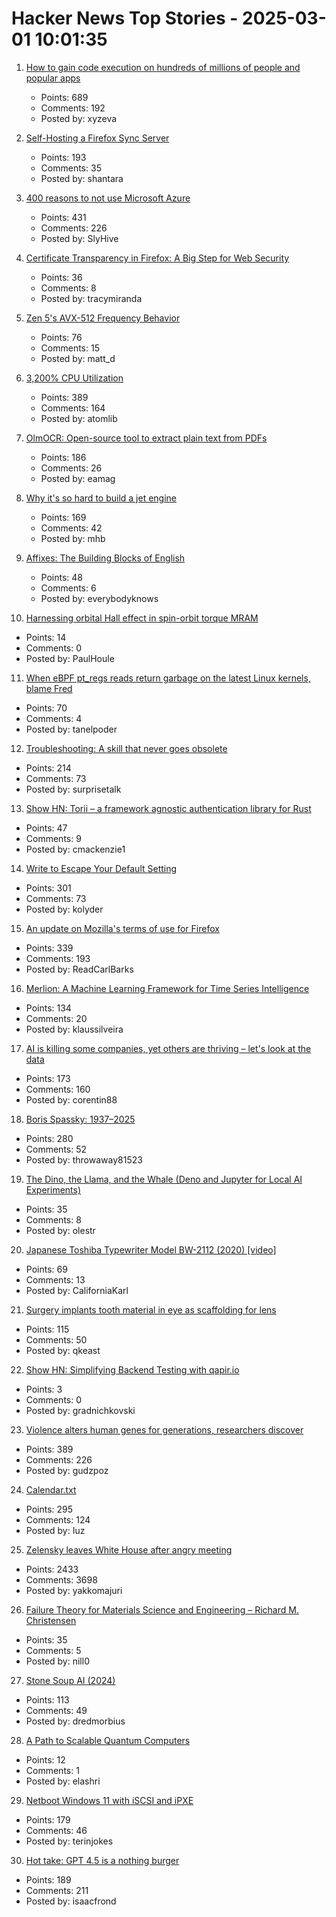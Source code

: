# Hacker News Top Stories - 2025-03-01 10:01:35

1. [How to gain code execution on hundreds of millions of people and popular apps](https://kibty.town/blog/todesktop/)
   - Points: 689
   - Comments: 192
   - Posted by: xyzeva

2. [Self-Hosting a Firefox Sync Server](https://blog.diego.dev/posts/firefox-sync-server/)
   - Points: 193
   - Comments: 35
   - Posted by: shantara

3. [400 reasons to not use Microsoft Azure](https://azsh.it)
   - Points: 431
   - Comments: 226
   - Posted by: SlyHive

4. [Certificate Transparency in Firefox: A Big Step for Web Security](https://blog.transparency.dev/ct-in-firefox)
   - Points: 36
   - Comments: 8
   - Posted by: tracymiranda

5. [Zen 5's AVX-512 Frequency Behavior](https://chipsandcheese.com/p/zen-5s-avx-512-frequency-behavior)
   - Points: 76
   - Comments: 15
   - Posted by: matt_d

6. [3,200% CPU Utilization](https://josephmate.github.io/2025-02-26-3200p-cpu-util/)
   - Points: 389
   - Comments: 164
   - Posted by: atomlib

7. [OlmOCR: Open-source tool to extract plain text from PDFs](https://olmocr.allenai.org/)
   - Points: 186
   - Comments: 26
   - Posted by: eamag

8. [Why it's so hard to build a jet engine](https://www.construction-physics.com/p/why-its-so-hard-to-build-a-jet-engine)
   - Points: 169
   - Comments: 42
   - Posted by: mhb

9. [Affixes: The Building Blocks of English](https://www.affixes.org/index.html)
   - Points: 48
   - Comments: 6
   - Posted by: everybodyknows

10. [Harnessing orbital Hall effect in spin-orbit torque MRAM](https://www.nature.com/articles/s41467-024-55437-x)
   - Points: 14
   - Comments: 0
   - Posted by: PaulHoule

11. [When eBPF pt_regs reads return garbage on the latest Linux kernels, blame Fred](https://tanelpoder.com/posts/ebpf-pt-regs-error-on-linux-blame-fred/)
   - Points: 70
   - Comments: 4
   - Posted by: tanelpoder

12. [Troubleshooting: A skill that never goes obsolete](https://www.autodidacts.io/troubleshooting/)
   - Points: 214
   - Comments: 73
   - Posted by: surprisetalk

13. [Show HN: Torii – a framework agnostic authentication library for Rust](https://github.com/cmackenzie1/torii-rs)
   - Points: 47
   - Comments: 9
   - Posted by: cmackenzie1

14. [Write to Escape Your Default Setting](https://kupajo.com/write-to-escape-your-default-setting/)
   - Points: 301
   - Comments: 73
   - Posted by: kolyder

15. [An update on Mozilla's terms of use for Firefox](https://blog.mozilla.org/en/products/firefox/update-on-terms-of-use/)
   - Points: 339
   - Comments: 193
   - Posted by: ReadCarlBarks

16. [Merlion: A Machine Learning Framework for Time Series Intelligence](https://github.com/salesforce/Merlion)
   - Points: 134
   - Comments: 20
   - Posted by: klaussilveira

17. [AI is killing some companies, yet others are thriving – let's look at the data](https://www.elenaverna.com/p/ai-is-killing-some-companies-yet)
   - Points: 173
   - Comments: 160
   - Posted by: corentin88

18. [Boris Spassky: 1937–2025](https://en.chessbase.com/post/boris-spassky-1937-2025)
   - Points: 280
   - Comments: 52
   - Posted by: throwaway81523

19. [The Dino, the Llama, and the Whale (Deno and Jupyter for Local AI Experiments)](https://deno.com/blog/the-dino-llama-and-whale)
   - Points: 35
   - Comments: 8
   - Posted by: olestr

20. [Japanese Toshiba Typewriter Model BW-2112 (2020) [video]](https://www.youtube.com/watch?v=JZcui85b4EE)
   - Points: 69
   - Comments: 13
   - Posted by: CaliforniaKarl

21. [Surgery implants tooth material in eye as scaffolding for lens](https://www.cbc.ca/radio/asithappens/tooth-in-eye-surgery-canada-1.7470626)
   - Points: 115
   - Comments: 50
   - Posted by: qkeast

22. [Show HN: Simplifying Backend Testing with qapir.io](https://qapir.io)
   - Points: 3
   - Comments: 0
   - Posted by: gradnichkovski

23. [Violence alters human genes for generations, researchers discover](https://news.ufl.edu/2025/02/syrian-violence-epigenetics/)
   - Points: 389
   - Comments: 226
   - Posted by: gudzpoz

24. [Calendar.txt](https://terokarvinen.com/2021/calendar-txt/)
   - Points: 295
   - Comments: 124
   - Posted by: Iuz

25. [Zelensky leaves White House after angry meeting](https://www.bbc.com/news/live/c625ex282zzt)
   - Points: 2433
   - Comments: 3698
   - Posted by: yakkomajuri

26. [Failure Theory for Materials Science and Engineering – Richard M. Christensen](https://www.failurecriteria.com/)
   - Points: 35
   - Comments: 5
   - Posted by: nill0

27. [Stone Soup AI (2024)](https://simons.berkeley.edu/news/stone-soup-ai)
   - Points: 113
   - Comments: 49
   - Posted by: dredmorbius

28. [A Path to Scalable Quantum Computers](https://physics.aps.org/articles/v18/40)
   - Points: 12
   - Comments: 1
   - Posted by: elashri

29. [Netboot Windows 11 with iSCSI and iPXE](https://terinstock.com/post/2025/02/Netboot-Windows-11-with-iSCSI-and-iPXE/)
   - Points: 179
   - Comments: 46
   - Posted by: terinjokes

30. [Hot take: GPT 4.5 is a nothing burger](https://garymarcus.substack.com/p/hot-take-gpt-45-is-a-nothing-burger)
   - Points: 189
   - Comments: 211
   - Posted by: isaacfrond

